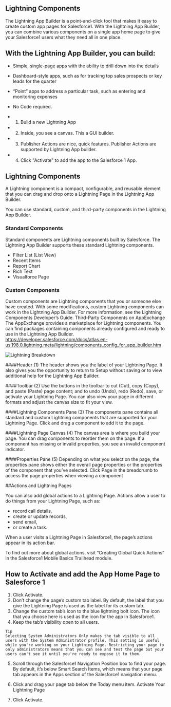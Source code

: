 ## Lightning Components
The Lightning App Builder is a point-and-click tool that makes it easy to create custom app pages for Salesforce1. With the Lightning App Builder, you can combine various components on a single app home page to give your Salesforce1 users what they need all in one place.

## With the Lightning App Builder, you can build:

- Simple, single-page apps with the ability to drill down into the details
- Dashboard-style apps, such as for tracking top sales prospects or key leads for the quarter
- “Point” apps to address a particular task, such as entering and monitoring expenses

- No Code required. 
- 1. Build a new Lightning App 
- 2. Inside, you see a canvas. This a GUI builder. 
- 3. Publisher Actions are nice, quick features. Publisher Actions are supported by Lightning App builder. 
- 4. Click "Activate" to add the app to the Salesforce 1 App.

## Lightning Components

A Lightning component is a compact, configurable, and reusable element that you can drag and drop onto a Lightning Page in the Lightning App Builder.

You can use standard, custom, and third-party components in the Lightning App Builder.

### Standard Components
Standard components are Lightning components built by Salesforce. The Lightning App Builder supports these standard Lightning components.

- Filter List (List View)
- Recent Items
- Report Chart
- Rich Text
- Visualforce Page

### Custom Components
Custom components are Lightning components that you or someone else have created. With some modifications, custom Lightning components can work in the Lightning App Builder. For more information, see the Lightning Components Developer’s Guide.
Third-Party Components on AppExchange
The AppExchange provides a marketplace for Lightning components. You can find packages containing components already configured and ready to use in the Lightning App Builder. https://developer.salesforce.com/docs/atlas.en-us.198.0.lightning.meta/lightning/components_config_for_app_builder.htm

![Lightning Breakdown](https://res.cloudinary.com/hy4kyit2a/image/upload/doc/trailhead/help/images/lightning_app_builder_ui)

####Header (1)
The header shows you the label of your Lightning Page. It also gives you the opportunity to return to Setup without saving or to view additional help for the Lightning App Builder.

####Toolbar (2)
Use the buttons in the toolbar to cut (Cut), copy (Copy), and paste (Paste) page content; and to undo (Undo), redo (Redo), save, or activate your Lightning Page. You can also view your page in different formats and adjust the canvas size to fit your view.

####Lightning Components Pane (3)
The components pane contains all standard and custom Lightning components that are supported for your Lightning Page. Click and drag a component to add it to the page.


####Lightning Page Canvas (4)
The canvas area is where you build your page. You can drag components to reorder them on the page. If a component has missing or invalid properties, you see an invalid component indicator.

####Properties Pane (5)
Depending on what you select on the page, the properties pane shows either the overall page properties or the properties of the component that you’ve selected. Click Page in the breadcrumb to access the page properties when viewing a component


##Actions and Lightning Pages

You can also add global actions to a Lightning Page. Actions allow a user to do things from your Lightning Page, such as:

- record call details, 
- create or update records, 
- send email, 
- or create a task. 

When a user visits a Lightning Page in Salesforce1, the page’s actions appear in its action bar.

To find out more about global actions, visit “Creating Global Quick Actions” in the Salesforce1 Mobile Basics Trailhead module.

## How to Activate and add the App Home Page to Salesforce 1

1. Click Activate.
2. Don’t change the page’s custom tab label.
By default, the label that you give the Lightning Page is used as the label for its custom tab.
3. Change the custom tab’s icon to the blue lightning bolt icon.
The icon that you choose here is used as the icon for the app in Salesforce1.
4. Keep the tab’s visibility open to all users.

```
Tip
Selecting System Administrators Only makes the tab visible to all users with the System Administrator profile. This setting is useful while you're working on your Lightning Page. Restricting your page to only administrators means that you can see and test the page but your users can't see it until you're ready to expose it to them.
```

5. Scroll through the Salesforce1 Navigation Position box to find your page. By default, it’s below Smart Search Items, which means that your page tab appears in the Apps section of the Salesforce1 navigation menu.

6. Click and drag your page tab below the Today menu item.
Activate Your Lightning Page
7. Click Activate.

